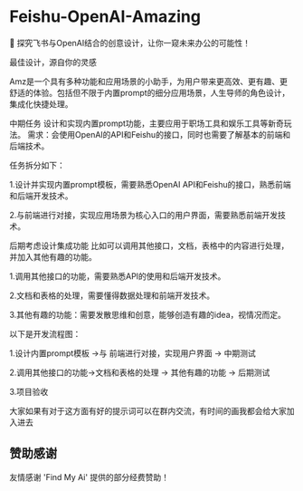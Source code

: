 # Feishu-OpenAI-Amazing
🙉 探究飞书与OpenAI结合的创意设计，让你一窥未来办公的可能性！


最佳设计，源自你的灵感

Amz是一个具有多种功能和应用场景的小助手，为用户带来更高效、更有趣、更舒适的体验。包括但不限于内置prompt的细分应用场景，人生导师的角色设计，集成化快捷处理。


中期任务
设计和实现内置prompt功能，主要应用于职场工具和娱乐工具等新奇玩法。
需求：会使用OpenAI的API和Feishu的接口，同时也需要了解基本的前端和后端技术。


任务拆分如下：

1.设计并实现内置prompt模板，需要熟悉OpenAI API和Feishu的接口，熟悉前端和后端开发技术。

2.与前端进行对接，实现应用场景为核心入口的用户界面，需要熟悉前端开发技术。


后期考虑设计集成功能
比如可以调用其他接口，文档，表格中的内容进行处理，并加入其他有趣的功能。

1.调用其他接口的功能，需要熟悉API的使用和后端开发技术。

2.文档和表格的处理，需要懂得数据处理和前端开发技术。

3.其他有趣的功能：需要发散思维和创意，能够创造有趣的idea，视情况而定。


以下是开发流程图：

1.设计内置prompt模板 →与 前端进行对接，实现用户界面 → 中期测试

2.调用其他接口的功能→文档和表格的处理 → 其他有趣的功能 → 后期测试

3.项目验收

大家如果有对于这方面有好的提示词可以在群内交流，有时间的画我都会给大家加入进去

## 赞助感谢

友情感谢 'Find My Ai' 提供的部分经费赞助！
